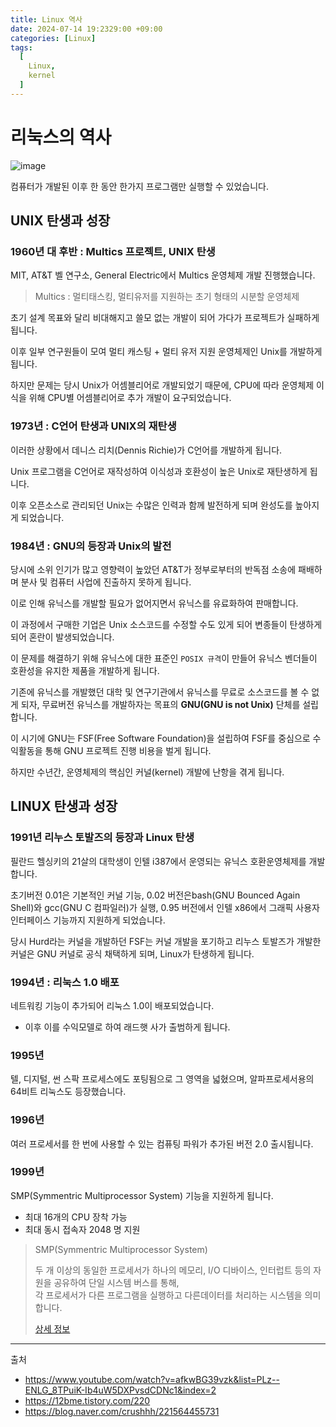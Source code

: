 ```yaml
---
title: Linux 역사
date: 2024-07-14 19:2329:00 +09:00
categories: [Linux]
tags:
  [
    Linux,
    kernel
  ]
---
```



# 리눅스의 역사

![image](https://github.com/user-attachments/assets/41896aac-b4ed-4f80-8562-97153976a0da)

컴퓨터가 개발된 이후 한 동안 한가지 프로그램만 실행할 수 있었습니다.

## UNIX 탄생과 성장

### 1960년 대 후반 : Multics 프로젝트, UNIX 탄생 

MIT, AT&T 벨 연구소, General Electric에서  Multics 운영체제 개발 진행했습니다.

> Multics : 멀티태스킹, 멀티유저를 지원하는 초기 형태의 시분할 운영체제

초기 설계 목표와 달리 비대해지고 쓸모 없는 개발이 되어 가다가 프로젝트가 실패하게 됩니다.

이후 일부 연구원들이 모여 멀티 캐스팅 + 멀티 유저 지원 운영체제인 Unix를 개발하게 됩니다.

하지만 문제는 당시 Unix가 어셈블리어로 개발되었기 때문에, CPU에 따라 운영체제 이식을 위해 CPU별 어셈블리어로 추가 개발이 요구되었습니다.


### 1973년 : C언어 탄생과 UNIX의 재탄생

이러한 상황에서 데니스 리치(Dennis Richie)가 C언어를 개발하게 됩니다.

Unix 프로그램을 C언어로 재작성하여 이식성과 호환성이 높은 Unix로 재탄생하게 됩니다.

이후 오픈소스로 관리되던 Unix는 수많은 인력과 함께 발전하게 되며 완성도를 높아지게 되었습니다.

### 1984년 : GNU의 등장과 Unix의 발전

당시에 소위 인기가 많고 영향력이 높았던 AT&T가 정부로부터의 반독점 소송에 패배하며 분사 및 컴퓨터 사업에 진출하지 못하게 됩니다.

이로 인해 유닉스를 개발할 필요가 없어지면서 유닉스를 유료화하여 판매합니다.

이 과정에서 구매한 기업은 Unix 소스코드를 수정할 수도 있게 되어 변종들이 탄생하게 되어 혼란이 발생되었습니다.

이 문제를 해결하기 위해 유닉스에 대한 표준인 `POSIX 규격`이 만들어 유닉스 벤더들이 호환성을 유지한 제품을 개발하게 됩니다.

기존에 유닉스를 개발했던 대학 및 연구기관에서 유닉스를 무료로 소스코드를 볼 수 없게 되자, 무료버전 유닉스를 개발하자는 목표의 **GNU(GNU is not Unix)** 단체를 설립합니다.

이 시기에 GNU는 FSF(Free Software Foundation)을 설립하여 FSF를 중심으로 수익활동을 통해 GNU 프로젝트 진행 비용을 벌게 됩니다.

하지만 수년간, 운영체제의 핵심인 커널(kernel) 개발에 난항을 겪게 됩니다.

## LINUX 탄생과 성장

### 1991년 리누스 토발즈의 등장과 Linux 탄생

필란드 헬싱키의 21살의 대학생이 인텔 i387에서 운영되는 유닉스 호환운영체제를 개발합니다.

초기버전 0.01은 기본적인 커널 기능, 0.02 버전은bash(GNU Bounced Again Shell)와 gcc(GNU C 컴파일러)가 실행, 0.95 버전에서 인텔 x86에서 그래픽 사용자 인터페이스 기능까지 지원하게 되었습니다.

당시 Hurd라는 커널을 개발하던 FSF는 커널 개발을 포기하고 리누스 토발즈가 개발한 커널은 GNU 커널로 공식 채택하게 되며, Linux가 탄생하게 됩니다.

### 1994년 : 리눅스 1.0 배포

네트워킹 기능이 추가되어 리눅스 1.0이 배포되었습니다.
- 이후 이를 수익모델로 하여 래드햇 사가 출범하게 됩니다.

### 1995년 

텔, 디지털, 썬 스팍 프로세스에도 포팅됨으로 그 영역을 넓혔으며, 알파프로세서용의 64비트 리눅스도 등장했습니다.

### 1996년 

여러 프로세서를 한 번에 사용할 수 있는 컴퓨팅 파워가 추가된 버전 2.0 출시됩니다.

### 1999년

SMP(Symmentric Multiprocessor System) 기능을 지원하게 됩니다.
- 최대 16개의 CPU 장착 가능
- 최대 동시 접속자 2048 명 지원


> SMP(Symmentric Multiprocessor System)
>
> 두 개 이상의 동일한 프로세서가 하나의 메모리, I/O 디바이스, 인터럽트 등의 자원을 공유하여 단일 시스템 버스를 통해, <br>각 프로세서가 다른 프로그램을 실행하고 다른데이터를 처리하는 시스템을 의미합니다.
> 
> [상세 정보](https://myfreechild.tistory.com/entry/SMPSymmetric-MultiProcessing-vs-AMPAsymmetric-MultiProcessing)
---

출처
- https://www.youtube.com/watch?v=afkwBG39vzk&list=PLz--ENLG_8TPuiK-Ib4uW5DXPvsdCDNc1&index=2
- https://12bme.tistory.com/220
- https://blog.naver.com/crushhh/221564455731